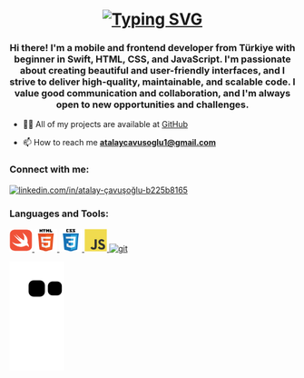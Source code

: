 <h1 align="center"> <a href="https://git.io/typing-svg"><img src="https://readme-typing-svg.herokuapp.com?font=Fira+Code&weight=900&size=23&pause=1000&color=F71145&width=435&lines=Welcome+to+my+GitHub+Profile" alt="Typing SVG" /></a> </h1>

<h3 align="center">Hi there! I'm a mobile and frontend developer from Türkiye with beginner in Swift, HTML, CSS, and JavaScript. I'm passionate about creating beautiful and user-friendly interfaces, and I strive to deliver high-quality, maintainable, and scalable code. I value good communication and collaboration, and I'm always open to new opportunities and challenges.</h3>

- 👨‍💻 All of my projects are available at [GitHub](https://github.com/atalaycavusoglu?tab=repositories)

- 📫 How to reach me **atalaycavusoglu1@gmail.com**

<h3 align="left">Connect with me:</h3>
<p align="left">
<a href="https://linkedin.com/in/linkedin.com/in/atalay-çavuşoğlu-b225b8165" target="blank"><img align="center" src="https://raw.githubusercontent.com/rahuldkjain/github-profile-readme-generator/master/src/images/icons/Social/linked-in-alt.svg" alt="linkedin.com/in/atalay-çavuşoğlu-b225b8165" height="30" width="40" /></a>
</p>

<h3 align="left">Languages and Tools:</h3>
<p align="left"> 
<a href="https://developer.apple.com/swift/" target="_blank" rel="noreferrer"> <img src="https://raw.githubusercontent.com/devicons/devicon/master/icons/swift/swift-original.svg" alt="swift" width="40" height="40"/> </a>
<a href="https://www.w3.org/html/" target="_blank" rel="noreferrer"> <img src="https://raw.githubusercontent.com/devicons/devicon/master/icons/html5/html5-original-wordmark.svg" alt="html5" width="40" height="40"/> </a>
<a href="https://www.w3schools.com/css/" target="_blank" rel="noreferrer"> <img src="https://raw.githubusercontent.com/devicons/devicon/master/icons/css3/css3-original-wordmark.svg" alt="css3" width="40" height="40"/> </a>    
<a href="https://developer.mozilla.org/en-US/docs/Web/JavaScript" target="_blank" rel="noreferrer"> <img src="https://raw.githubusercontent.com/devicons/devicon/master/icons/javascript/javascript-original.svg" alt="javascript" width="40" height="40"/> </a>
<a href="https://git-scm.com/" target="_blank" rel="noreferrer"> <img src="https://www.vectorlogo.zone/logos/git-scm/git-scm-icon.svg" alt="git" width="40" height="40"/> </a> </p>

![snake gif](https://github.com/atalaycavusoglu/atalaycavusoglu/blob/output/github-contribution-grid-snake.svg)


